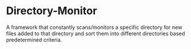 # Directory-Monitor
 A framework that constantly scans/monitors a specific directory for new files added to that directory and sort them into different directories based predetermined criteria.
